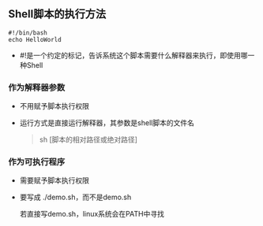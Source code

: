 ## **Shell脚本的执行方法**

```shell
#!/bin/bash
echo HelloWorld
```

- #!是一个约定的标记，告诉系统这个脚本需要什么解释器来执行，即使用哪一种Shell

### 作为解释器参数

- 不用赋予脚本执行权限

- 运行方式是直接运行解释器，其参数是shell脚本的文件名

  > sh [脚本的相对路径或绝对路径]

### 作为可执行程序

- 需要赋予脚本执行权限 

- 要写成 ./demo.sh，而不是demo.sh

  若直接写demo.sh，linux系统会在PATH中寻找
